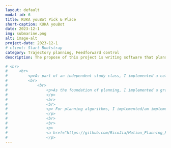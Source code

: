 ```yaml
---
layout: default
modal-id: 6
title: KUKA youBot Pick & Place
short-caption: KUKA youBot
date: 2023-12-1
img: submarine.png
alt: image-alt
project-date: 2023-12-1
# client: Start Bootstrap
category: Trajectory planning, Feedforward control
description: The propose of this project is writing software that plans a trajectory for the end-effector of the youBot mobile manipulator (a mobile base with four mecanum wheels and a 5R robot arm), performs odometry as the chassis moves, and performs feedback control to drive the youBot to pick up a block at a specified location, carry it to a desired location, and put it down. <a href="https://github.com/JihaiZhao/KUKA-youBot-Mobile-Manipulation" >Github</a>

# <br>
#     <br>
#         <p>As part of an independent study class, I implemented a collection of essential motion planning algorithms and necessary utility functions.<p>
#         <br>
#             <br>
#                 <p>As the foundation of planning, I implemented a graph-based Probablistic Road Map (PRM). Also, I implemented a grid map to discretize the search space
#                 </p>
#                 <br>
#                 <br>
#                 <p> For planning algorithms, I implemented/am implementing Global incremental planning algorithms such as Lifelong PLanning Star (LPA*), D* Lite<span>;</span>Potential Field Algorithms<span>:</span> Continuous Potential Field, Bushfire algorithm, Wavefront algorithm<span>;</span> Local Planning Algorithm - Dynammic Window Approach, MPPI (Model Predictive Path Integral Controller).
#                 </p>
#                 <br>
#                 <br>
#                 <p>
#                 <a href="https://github.com/RicoJia/Motion_Planning_Rico">Check out my Github for more details </a>
#                 </p>
---
```

